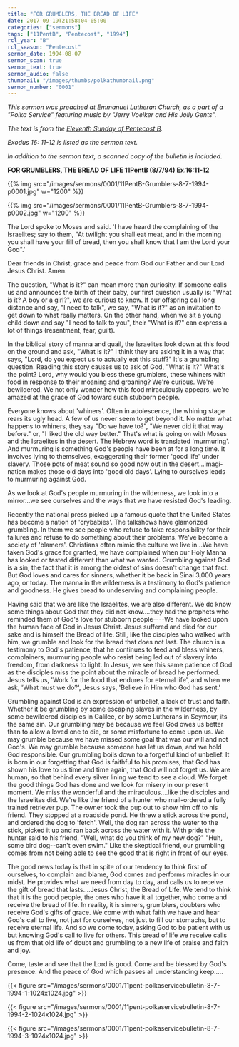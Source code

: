 ```yaml
---
title: "FOR GRUMBLERS, THE BREAD OF LIFE"
date: 2017-09-19T21:58:04-05:00
categories: ["sermons"]
tags: ["11PentB", "Pentecost", "1994"]
rcl_year: "B"
rcl_season: "Pentecost"
sermon_date: 1994-08-07
sermon_scan: true
sermon_text: true
sermon_audio: false
thumbnail: "/images/thumbs/polkathumbnail.png"
sermon_number: "0001"
---
```

_This sermon was preached at Emmanuel Lutheran Church, as a part of a "Polka Service" featuring music by "Jerry Voelker and His Jolly Gents"._

<!--more-->

_The text is from the [Eleventh Sunday of Pentecost B](http://lectionary.library.vanderbilt.edu/texts.php?id=214)._

 _Exodus 16: 11-12 is listed as the sermon text._



_In addition to the sermon text, a scanned copy of the bulletin is included._

**FOR GRUMBLERS, THE BREAD OF LIFE 11PentB (8/7/94) Ex.16:11-12**

{{% img src="/images/sermons/0001/11PentB-Grumblers-8-7-1994-p0001.jpg" w="1200" %}}

{{% img src="/images/sermons/0001/11PentB-Grumblers-8-7-1994-p0002.jpg" w="1200" %}}

The Lord spoke to Moses and said. 'I have heard the complaining of the Israelites; say to them, "At twilight you shall eat meat, and in the morning you shall have your fill of bread, then you shall know that I am the Lord your God".'

Dear friends in Christ, grace and peace from God our Father and our Lord Jesus Christ. Amen.

The question, "What is it?" can mean more than curiosity. If someone calls us and announces the birth of their baby, our first question usually is: "What is it? A boy or a girl?", we are curious to know. If our offspring call long distance and say, "I need to talk", we say, "What is it?" as an invitation to get down to what really matters. On the other hand, when we sit a young child down and say "I need to talk to you", their "What is it?" can express a lot of things (resentment, fear, guilt).

In the biblical story of manna and quail, the Israelites look down at this food on the ground and ask, "What is it?" I think they are asking it in a way that says, "Lord, do you expect us to actually eat this stuff?" It's a grumbling question. Reading this story causes us to ask of God, "What is it?" What's the point? Lord, why would you bless these grumblers, these whiners with food in response to their moaning and groaning? We're curious. We're bewildered. We not only wonder how this food miraculously appears, we're amazed at the grace of God toward such stubborn people.

Everyone knows about 'whiners'. Often in adolescence, the whining stage rears its ugly head. A few of us never seem to get beyond it. No matter what happens to whiners, they say "Do we have to?", "We never did it that way before." or, "I liked the old way better." That's what is going on with Moses and the Israelites in the desert. The Hebrew word is translated 'murmuring'. And murmuring is something God's people have been at for a long time. It involves lying to themselves, exaggerating their former 'good life' under slavery. Those pots of meat sound so good now out in the desert...imagi­nation makes those old days into 'good old days'. Lying to ourselves leads to murmuring against God.

As we look at God's people murmuring in the wilderness, we look into a mirror...we see ourselves and the ways that we have resisted God's leading.

Recently the national press picked up a famous quote that the United States has become a nation of 'crybabies'. The talkshows have glamorized grumbling. In them we see people who refuse to take responsibility for their failures and refuse to do something about their problems. We've become a society of 'blamers'. Christians often mimic the culture we live in...We have taken God's grace for granted, we have complained when our Holy Manna has looked or tasted different than what we wanted. Grumbling against God is a sin, the fact that it is among the oldest of sins doesn't change that fact. But God loves and cares for sinners, whether it be back in Sinai 3,000 years ago, or today. The manna in the wilderness is a testimony to God's patience and goodness. He gives bread to undeserving and complaining people.

Having said that we are like the Israelites, we are also different. We do know some things about God that they did not know....they had the prophets who reminded them of God's love for stubborn people----We have looked upon the human face of God in Jesus Christ. Jesus suffered and died for our sake and is himself the Bread of life. Still, like the disciples who walked with him, we grumble and look for the bread that does not last. The church is a testimony to God's patience, that he continues to feed and bless whiners, complainers, murmuring people who resist being led out of slavery into freedom, from darkness to light. In Jesus, we see this same patience of God as the disciples miss the point about the miracle of bread he performed. Jesus tells us, 'Work for the food that endures for eternal life', and when we ask, 'What must we do?', Jesus says, 'Believe in Him who God has sent.'

Grumbling against God is an expression of unbelief, a lack of trust and faith. Whether it be grumbling by some escaping slaves in the wilderness, by some bewildered disciples in Galilee, or by some Lutherans in Seymour, its the same sin. Our grumbling may be because we feel God owes us better than to allow a loved one to die, or some misfortune to come upon us. We may grumble because we have missed some goal that was our will and not God's. We may grumble because someone has let us down, and we hold God responsible. Our grumbling boils down to a forgetful kind of unbelief. It is born in our forgetting that God is faithful to his promises, that God has shown his love to us time and time again, that God will not forget us. We are human, so that behind every silver lining we tend to see a cloud. We forget the good things God has done and we look for misery in our present moment. We miss the wonderful and the miraculous....like the disciples and the Israelites did. We're like the friend of a hunter who mail-ordered a fully trained retriever pup. The owner took the pup out to show him off to his friend. They stopped at a roadside pond. He threw a stick across the pond, and ordered the dog to 'fetch'. Well, the dog ran across the water to the stick, picked it up and ran back across the water with it. With pride the hunter said to his friend, "Well, what do you think of my new dog?" "Huh, some bird dog--can't even swim." Like the skeptical friend, our grumbling comes from not being able to see the good that is right in front of our eyes.

The good news today is that in spite of our tendency to think first of ourselves, to complain and blame, God comes and performs miracles in our midst. He provides what we need from day to day, and calls us to receive the gift of bread that lasts....Jesus Christ, the Bread of Life. We tend to think that it is the good people, the ones who have it all together, who come and receive the bread of life. In reality, it is sinners, grumblers, doubters who receive God's gifts of grace. We come with what faith we have and hear God's call to live, not just for ourselves, not just to fill our stomachs, but to receive eternal life. And so we come today, asking God to be patient with us but knowing God's call to live for others. This bread of life we receive calls us from that old life of doubt and grumbling to a new life of praise and faith and joy.

Come, taste and see that the Lord is good. Come and be blessed by God's presence. And the peace of God which passes all understanding keep.....

{{< figure src="/images/sermons/0001/11pent-polkaservicebulletin-8-7-1994-1-1024x1024.jpg"  >}}

{{< figure src="/images/sermons/0001/11pent-polkaservicebulletin-8-7-1994-2-1024x1024.jpg"  >}}

{{< figure src="/images/sermons/0001/11pent-polkaservicebulletin-8-7-1994-3-1024x1024.jpg"  >}}

